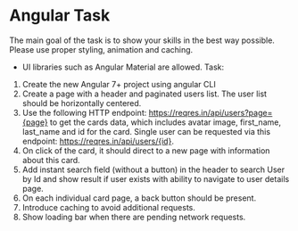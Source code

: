 # Angular Task

The main goal of the task is to show your skills in the best way possible.
Please use proper styling, animation and caching.
- UI libraries such as Angular Material are allowed.
Task:
1. Create the new Angular 7+ project using angular CLI
2. Create a page with a header and paginated users list. The user list should be horizontally centered.
3. Use the following HTTP endpoint: https://reqres.in/api/users?page={page} to get the cards data, which
   includes avatar image, first_name, last_name and id for the card.
   Single user can be requested via this endpoint: https://reqres.in/api/users/{id}.
4. On click of the card, it should direct to a new page with information about this card.
5. Add instant search field (without a button) in the header to search
   User by Id and show result if user exists with ability to navigate to user details page.
6. On each individual card page, a back button should be present.
7. Introduce caching to avoid additional requests.
8. Show loading bar when there are pending network requests. 
